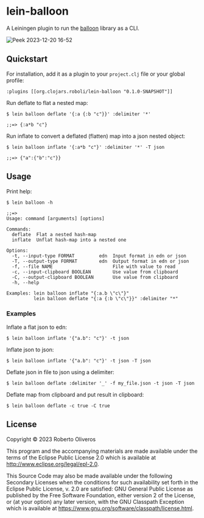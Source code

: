# lein-balloon

A Leiningen plugin to run the [balloon](https://github.com/roboli/balloon) library as a CLI.

![Peek 2023-12-20 16-52](https://github.com/roboli/lein-balloon/assets/6392110/328ac992-a17f-40a0-85f7-bece8d2b9a9e)

## Quickstart

For installation, add it as a plugin to your `project.clj` file or your global profile:

```
:plugins [[org.clojars.roboli/lein-balloon "0.1.0-SNAPSHOT"]]
```

Run deflate to flat a nested map:

```
$ lein balloon deflate '{:a {:b "c"}}' :delimiter '*'

;;=> {:a*b "c"}
```

Run inflate to convert a deflated (flatten) map into a json nested object:

```
$ lein balloon inflate '{:a*b "c"}' :delimiter '*' -T json

;;=> {"a":{"b":"c"}}
```

## Usage

Print help:

```
$ lein balloon -h

;;=>
Usage: command [arguments] [options]

Commands:
  deflate  Flat a nested hash-map
  inflate  Unflat hash-map into a nested one

Options:
  -t, --input-type FORMAT         edn  Input format in edn or json
  -T, --output-type FORMAT        edn  Output format in edn or json
  -f, --file NAME                      File with value to read
  -c, --input-clipboard BOOLEAN        Use value from clipboard
  -C, --output-clipboard BOOLEAN       Use value from clipboard
  -h, --help

Examples: lein balloon inflate "{:a.b \"c\"}"
          lein balloon deflate "{:a {:b \"c\"}}" :delimiter "*"
```

### Examples

Inflate a flat json to edn:

```
$ lein balloon inflate '{"a.b": "c"}' -t json
```

Inflate json to json:

```
$ lein balloon inflate '{"a.b": "c"}' -t json -T json
```

Deflate json in file to json using a delimiter:

```
$ lein balloon deflate :delimiter '_' -f my_file.json -t json -T json
```

Deflate map from clipboard and put result in clipboard:

```
$ lein balloon deflate -c true -C true
```

## License

Copyright © 2023 Roberto Oliveros

This program and the accompanying materials are made available under the
terms of the Eclipse Public License 2.0 which is available at
http://www.eclipse.org/legal/epl-2.0.

This Source Code may also be made available under the following Secondary
Licenses when the conditions for such availability set forth in the Eclipse
Public License, v. 2.0 are satisfied: GNU General Public License as published by
the Free Software Foundation, either version 2 of the License, or (at your
option) any later version, with the GNU Classpath Exception which is available
at https://www.gnu.org/software/classpath/license.html.
